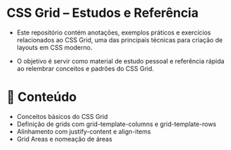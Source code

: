# CSS Grid – Estudos e Referência
- Este repositório contém anotações, exemplos práticos e exercícios relacionados ao CSS Grid, uma das principais técnicas para criação de layouts em CSS moderno.

- O objetivo é servir como material de estudo pessoal e referência rápida ao relembrar conceitos e padrões do CSS Grid.

# 🔧 Conteúdo
- Conceitos básicos do CSS Grid
- Definição de grids com grid-template-columns e grid-template-rows
- Alinhamento com justify-content e align-items
- Grid Areas e nomeação de áreas
